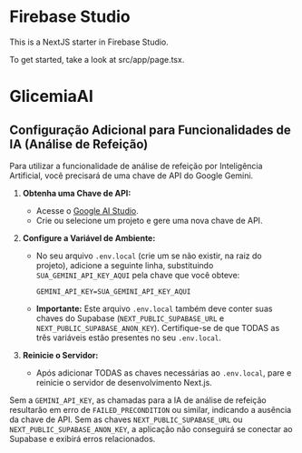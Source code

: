 # Firebase Studio

This is a NextJS starter in Firebase Studio.

To get started, take a look at src/app/page.tsx.
# GlicemiaAI

## Configuração Adicional para Funcionalidades de IA (Análise de Refeição)

Para utilizar a funcionalidade de análise de refeição por Inteligência Artificial, você precisará de uma chave de API do Google Gemini.

1.  **Obtenha uma Chave de API:**
    *   Acesse o [Google AI Studio](https://aistudio.google.com/app/apikey).
    *   Crie ou selecione um projeto e gere uma nova chave de API.

2.  **Configure a Variável de Ambiente:**
    *   No seu arquivo `.env.local` (crie um se não existir, na raiz do projeto), adicione a seguinte linha, substituindo `SUA_GEMINI_API_KEY_AQUI` pela chave que você obteve:
        ```env
        GEMINI_API_KEY=SUA_GEMINI_API_KEY_AQUI
        ```
    *   **Importante:** Este arquivo `.env.local` também deve conter suas chaves do Supabase (`NEXT_PUBLIC_SUPABASE_URL` e `NEXT_PUBLIC_SUPABASE_ANON_KEY`). Certifique-se de que TODAS as três variáveis estão presentes no seu `.env.local`.

3.  **Reinicie o Servidor:**
    *   Após adicionar TODAS as chaves necessárias ao `.env.local`, pare e reinicie o servidor de desenvolvimento Next.js.

Sem a `GEMINI_API_KEY`, as chamadas para a IA de análise de refeição resultarão em erro de `FAILED_PRECONDITION` ou similar, indicando a ausência da chave de API.
Sem as chaves `NEXT_PUBLIC_SUPABASE_URL` ou `NEXT_PUBLIC_SUPABASE_ANON_KEY`, a aplicação não conseguirá se conectar ao Supabase e exibirá erros relacionados.
